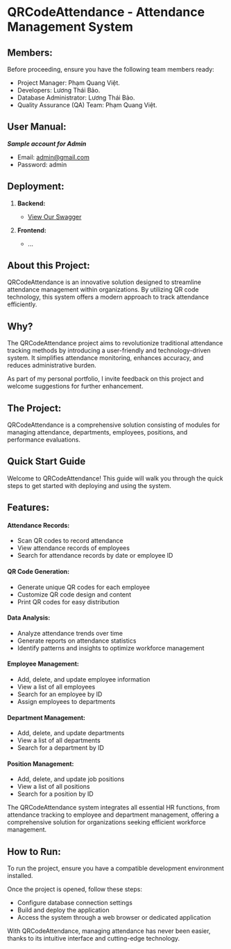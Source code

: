 # QRCodeAttendance - Attendance Management System


## Members:

Before proceeding, ensure you have the following team members ready:

- Project Manager: Phạm Quang Việt.
- Developers: Lương Thái Bảo.
- Database Administrator: Lương Thái Bảo.
- Quality Assurance (QA) Team: Phạm Quang Việt.

## User Manual:

***Sample account for Admin***  
- Email: admin@gmail.com  
- Password: admin


## Deployment:

1. **Backend:**
   - [View Our Swagger](https://thaibaoattendance-latest.onrender.com)

2. **Frontend:**
   - ...



## About this Project:

QRCodeAttendance is an innovative solution designed to streamline attendance management within organizations. By utilizing QR code technology, this system offers a modern approach to track attendance efficiently.

## Why?

The QRCodeAttendance project aims to revolutionize traditional attendance tracking methods by introducing a user-friendly and technology-driven system. It simplifies attendance monitoring, enhances accuracy, and reduces administrative burden.

As part of my personal portfolio, I invite feedback on this project and welcome suggestions for further enhancement.

## The Project:

QRCodeAttendance is a comprehensive solution consisting of modules for managing attendance, departments, employees, positions, and performance evaluations.

## Quick Start Guide

Welcome to QRCodeAttendance! This guide will walk you through the quick steps to get started with deploying and using the system.


## Features:

#### Attendance Records:
- Scan QR codes to record attendance
- View attendance records of employees
- Search for attendance records by date or employee ID

#### QR Code Generation:
- Generate unique QR codes for each employee
- Customize QR code design and content
- Print QR codes for easy distribution

#### Data Analysis:
- Analyze attendance trends over time
- Generate reports on attendance statistics
- Identify patterns and insights to optimize workforce management

#### Employee Management:
- Add, delete, and update employee information
- View a list of all employees
- Search for an employee by ID
- Assign employees to departments

#### Department Management:
- Add, delete, and update departments
- View a list of all departments
- Search for a department by ID

#### Position Management:
- Add, delete, and update job positions
- View a list of all positions
- Search for a position by ID

The QRCodeAttendance system integrates all essential HR functions, from attendance tracking to employee and department management, offering a comprehensive solution for organizations seeking efficient workforce management.

## How to Run:
To run the project, ensure you have a compatible development environment installed.

Once the project is opened, follow these steps:
* Configure database connection settings
* Build and deploy the application
* Access the system through a web browser or dedicated application

With QRCodeAttendance, managing attendance has never been easier, thanks to its intuitive interface and cutting-edge technology.
